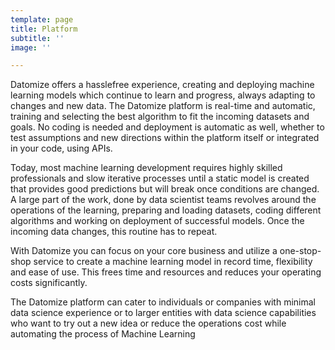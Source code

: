 ```yaml
---
template: page
title: Platform
subtitle: ''
image: ''

---
```

Datomize offers a hasslefree experience, creating and deploying machine learning models which continue to learn and progress, always adapting to changes and new data. The Datomize platform is real-time and automatic, training and selecting the best algorithm to fit the incoming datasets and goals. No coding is needed and deployment is automatic as well, whether to test assumptions and new directions within the platform itself or integrated in your code, using APIs.

  
Today, most machine learning development requires highly skilled professionals and slow iterative processes until a static model is created that provides good predictions but will break once conditions are changed. A large part of the work, done by data scientist teams revolves around the operations of the learning, preparing and loading datasets, coding different algorithms and working on deployment of successful models. Once the incoming data changes, this routine has to repeat.

With Datomize you can focus on your core business and utilize a one-stop-shop service to create a machine learning model in record time, flexibility and ease of use. This frees time and resources and reduces your operating costs significantly.

The Datomize platform can cater to individuals or companies with minimal data science experience or to larger entities with data science capabilities who want to try out a new idea or reduce the operations cost while automating the process of Machine Learning
